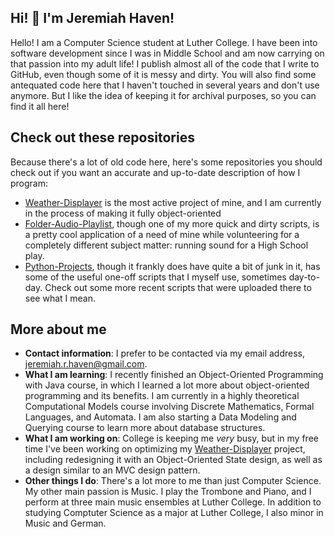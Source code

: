 ## Hi! 👋 I'm Jeremiah Haven!
<!--
**JRHaven/JRHaven** is a ✨ _special_ ✨ repository because its `README.md` (this file) appears on your GitHub profile.

Here are some ideas to get you started:

- 🔭 I’m currently working on ...
- 🌱 I’m currently learning ...
- 👯 I’m looking to collaborate on ...
- 🤔 I’m looking for help with ...
- 💬 Ask me about ...
- 📫 How to reach me: ...
- 😄 Pronouns: ...
- ⚡ Fun fact: ...
-->
Hello! I am a Computer Science student at Luther College. I have been into software development since I was in Middle School
and am now carrying on that passion into my adult life! I publish almost all of the code that I write to GitHub, even though
some of it is messy and dirty. You will also find some antequated code here that I haven't touched in several years and don't
use anymore. But I like the idea of keeping it for archival purposes, so you can find it all here!

## Check out these repositories
Because there's a lot of old code here, here's some repositories you should check out if you want an accurate and up-to-date
description of how I program:
* [Weather-Displayer](https://github.com/JRHaven/Weather-Displayer) is the most active project of mine, and I am currently in the process of making it fully object-oriented
* [Folder-Audio-Playlist](https://github.com/JRHaven/Folder-Audio-Playlist), though one of my more quick and dirty scripts, is a pretty cool application of a need of mine while volunteering for a completely different subject matter: running sound for a High School play.
* [Python-Projects](https://github.com/JRHaven/Python-Projects), though it frankly does have quite a bit of junk in it, has some of the useful one-off scripts that I myself use, sometimes day-to-day. Check out some more recent scripts that were uploaded there to see what I mean.

## More about me
* **Contact information**: I prefer to be contacted via my email address, [jeremiah.r.haven@gmail.com](mailto:jeremiah.r.haven@gmail.com).
* **What I am learning**: I recently finished an Object-Oriented Programming with Java course, in which I learned a lot more about object-oriented programming and its benefits. I am currently in a highly theoretical Computational Models course involving Discrete Mathematics, Formal Languages, and Automata. I am also starting a Data Modeling and Querying course to learn more about database structures.
* **What I am working on**: College is keeping me *very* busy, but in my free time I've been working on optimizing my [Weather-Displayer](https://github.com/JRHaven/Weather-Displayer) project, including redesigning it with an Object-Oriented State design, as well as a design similar to an MVC design pattern.
* **Other things I do**: There's a lot more to me than just Computer Science. My other main passion is Music. I play the Trombone and Piano, and I perform at three main music ensembles at Luther College. In addition to studying Comptuter Science as a major at Luther College, I also minor in Music and German.
